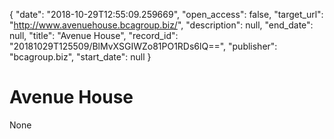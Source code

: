 {
  "date": "2018-10-29T12:55:09.259669", 
  "open_access": false, 
  "target_url": "http://www.avenuehouse.bcagroup.biz/", 
  "description": null, 
  "end_date": null, 
  "title": "Avenue House", 
  "record_id": "20181029T125509/BlMvXSGIWZo81PO1RDs6lQ==", 
  "publisher": "bcagroup.biz", 
  "start_date": null
}

# Avenue House

None